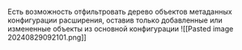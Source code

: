 Есть возможность отфильтровать дерево объектов метаданных конфигурации расширения,
оставив только добавленные или измененные объекты из основной конфигурации
![[Pasted image 20240829092101.png]]